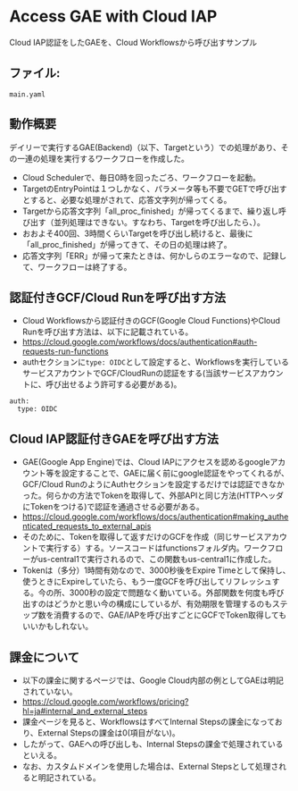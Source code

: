 # Access GAE with Cloud IAP

Cloud IAP認証をしたGAEを、Cloud Workflowsから呼び出すサンプル

## ファイル:
`main.yaml`

## 動作概要
デイリーで実行するGAE(Backend)（以下、Targetという）での処理があり、その一連の処理を実行するワークフローを作成した。
* Cloud Schedulerで、毎日0時を回ったごろ、ワークフローを起動。
* TargetのEntryPointは１つしかなく、パラメータ等も不要でGETで呼び出すとすると、必要な処理がされて、応答文字列が帰ってくる。
* Targetから応答文字列「all_proc_finished」が帰ってくるまで、繰り返し呼び出す（並列処理はできない。すなわち、Targetを呼び出したら、）。
* おおよそ400回、3時間くらいTargetを呼び出し続けると、最後に「all_proc_finished」が帰ってきて、その日の処理は終了。
* 応答文字列「ERR」が帰って来たときは、何かしらのエラーなので、記録して、ワークフローは終了する。

## 認証付きGCF/Cloud Runを呼び出す方法
* Cloud Workflowsから認証付きのGCF(Google Cloud Functions)やCloud Runを呼び出す方法は、以下に記載されている。
* https://cloud.google.com/workflows/docs/authentication#auth-requests-run-functions
* authセクションに`type: OIDC`として設定すると、Workflowsを実行しているサービスアカウントでGCF/CloudRunの認証をする(当該サービスアカウントに、呼び出せるよう許可する必要がある)。
```
auth:
  type: OIDC
```

## Cloud IAP認証付きGAEを呼び出す方法
* GAE(Google App Engine)では、Cloud IAPにアクセスを認めるgoogleアカウント等を設定することで、GAEに届く前にgoogle認証をやってくれるが、GCF/Cloud RunのようにAuthセクションを設定するだけでは認証できなかった。何らかの方法でTokenを取得して、外部APIと同じ方法(HTTPヘッダにTokenをつける)で認証を通過させる必要がある。
* https://cloud.google.com/workflows/docs/authentication#making_authenticated_requests_to_external_apis
* そのために、Tokenを取得して返すだけのGCFを作成（同じサービスアカウントで実行する）する。ソースコードはfunctionsフォルダ内。ワークフローがus-central1で実行されるので、この関数もus-central1に作成した。
* Tokenは（多分）1時間有効なので、3000秒後をExpire Timeとして保持し、使うときにExpireしていたら、もう一度GCFを呼び出してリフレッシュする。今の所、3000秒の設定で問題なく動いている。外部関数を何度も呼び出すのはどうかと思い今の構成にしているが、有効期限を管理するのもステップ数を消費するので、GAE/IAPを呼び出すごとにGCFでToken取得してもいいかもしれない。


## 課金について
* 以下の課金に関するページでは、Google Cloud内部の例としてGAEは明記されていない。
* https://cloud.google.com/workflows/pricing?hl=ja#internal_and_external_steps
* 課金ページを見ると、WorkflowsはすべてInternal Stepsの課金になっており、External Stepsの課金は0(項目がない)。
* したがって、GAEへの呼び出しも、Internal Stepsの課金で処理されているといえる。
* なお、カスタムドメインを使用した場合は、External Stepsとして処理されると明記されている。
